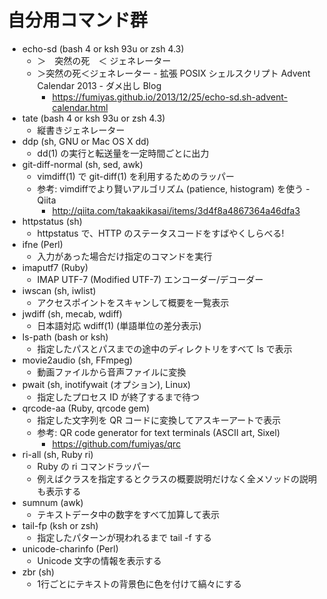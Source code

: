 # 自分用コマンド群

  * echo-sd (bash 4 or ksh 93u or zsh 4.3)
      * ＞　突然の死　＜ ジェネレーター
      * ＞突然の死＜ジェネレーター - 拡張 POSIX シェルスクリプト Advent Calendar 2013 - ダメ出し Blog
          * <https://fumiyas.github.io/2013/12/25/echo-sd.sh-advent-calendar.html>
  * tate (bash 4 or ksh 93u or zsh 4.3)
      * 縦書きジェネレーター
  * ddp (sh, GNU or Mac OS X dd)
      * dd(1) の実行と転送量を一定時間ごとに出力
  * git-diff-normal (sh, sed, awk)
      * vimdiff(1) で git-diff(1) を利用するためのラッパー
      * 参考: vimdiffでより賢いアルゴリズム (patience, histogram) を使う - Qiita
          * <http://qiita.com/takaakikasai/items/3d4f8a4867364a46dfa3>
  * httpstatus (sh)
      * httpstatus で、HTTP のステータスコードをすばやくしらべる!
  * ifne (Perl)
      * 入力があった場合だけ指定のコマンドを実行
  * imaputf7 (Ruby)
      * IMAP UTF-7 (Modified UTF-7) エンコーダー/デコーダー
  * iwscan (sh, iwlist)
      * アクセスポイントをスキャンして概要を一覧表示
  * jwdiff (sh, mecab, wdiff)
      * 日本語対応 wdiff(1) (単語単位の差分表示)
  * ls-path (bash or ksh)
      * 指定したパスとパスまでの途中のディレクトリをすべて ls で表示
  * movie2audio (sh, FFmpeg)
      * 動画ファイルから音声ファイルに変換
  * pwait (sh, inotifywait (オプション), Linux)
      * 指定したプロセス ID が終了するまで待つ
  * qrcode-aa (Ruby, qrcode gem)
      * 指定した文字列を QR コードに変換してアスキーアートで表示
      * 参考: QR code generator for text terminals (ASCII art, Sixel)
          * <https://github.com/fumiyas/qrc>
  * ri-all (sh, Ruby ri)
      * Ruby の ri コマンドラッパー
      * 例えばクラスを指定するとクラスの概要説明だけなく全メソッドの説明も表示する
  * sumnum (awk)
      * テキストデータ中の数字をすべて加算して表示
  * tail-fp (ksh or zsh)
      * 指定したパターンが現われるまで tail -f する
  * unicode-charinfo (Perl)
      * Unicode 文字の情報を表示する
  * zbr (sh)
      * 1行ごとにテキストの背景色に色を付けて縞々にする

